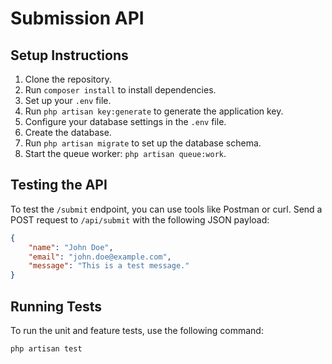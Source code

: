 # Submission API

## Setup Instructions

1. Clone the repository.
2. Run `composer install` to install dependencies.
3. Set up your `.env` file.
4. Run `php artisan key:generate` to generate the application key.
5. Configure your database settings in the `.env` file.
6. Create the database.
7. Run `php artisan migrate` to set up the database schema.
8. Start the queue worker: `php artisan queue:work`.

## Testing the API

To test the `/submit` endpoint, you can use tools like Postman or curl. Send a POST request to `/api/submit` with the following JSON payload:

```json
{
    "name": "John Doe",
    "email": "john.doe@example.com",
    "message": "This is a test message."
}
```

## Running Tests

To run the unit and feature tests, use the following command:

```sh
php artisan test
```